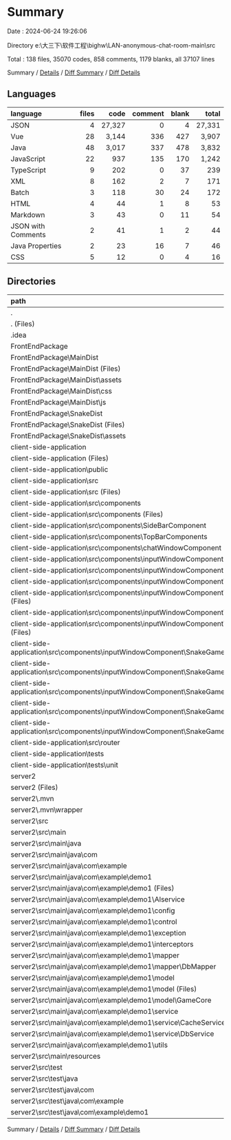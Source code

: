 # Summary

Date : 2024-06-24 19:26:06

Directory e:\\大三下\\软件工程\\bighw\\LAN-anonymous-chat-room-main\\src

Total : 138 files,  35070 codes, 858 comments, 1179 blanks, all 37107 lines

Summary / [Details](details.md) / [Diff Summary](diff.md) / [Diff Details](diff-details.md)

## Languages
| language | files | code | comment | blank | total |
| :--- | ---: | ---: | ---: | ---: | ---: |
| JSON | 4 | 27,327 | 0 | 4 | 27,331 |
| Vue | 28 | 3,144 | 336 | 427 | 3,907 |
| Java | 48 | 3,017 | 337 | 478 | 3,832 |
| JavaScript | 22 | 937 | 135 | 170 | 1,242 |
| TypeScript | 9 | 202 | 0 | 37 | 239 |
| XML | 8 | 162 | 2 | 7 | 171 |
| Batch | 3 | 118 | 30 | 24 | 172 |
| HTML | 4 | 44 | 1 | 8 | 53 |
| Markdown | 3 | 43 | 0 | 11 | 54 |
| JSON with Comments | 2 | 41 | 1 | 2 | 44 |
| Java Properties | 2 | 23 | 16 | 7 | 46 |
| CSS | 5 | 12 | 0 | 4 | 16 |

## Directories
| path | files | code | comment | blank | total |
| :--- | ---: | ---: | ---: | ---: | ---: |
| . | 138 | 35,070 | 858 | 1,179 | 37,107 |
| . (Files) | 2 | 13 | 4 | 8 | 25 |
| .idea | 7 | 81 | 0 | 0 | 81 |
| FrontEndPackage | 10 | 124 | 44 | 8 | 176 |
| FrontEndPackage\\MainDist | 7 | 62 | 41 | 2 | 105 |
| FrontEndPackage\\MainDist (Files) | 1 | 1 | 0 | 0 | 1 |
| FrontEndPackage\\MainDist\\assets | 2 | 48 | 3 | 2 | 53 |
| FrontEndPackage\\MainDist\\css | 2 | 2 | 0 | 0 | 2 |
| FrontEndPackage\\MainDist\\js | 2 | 11 | 38 | 0 | 49 |
| FrontEndPackage\\SnakeDist | 3 | 62 | 3 | 6 | 71 |
| FrontEndPackage\\SnakeDist (Files) | 1 | 14 | 0 | 4 | 18 |
| FrontEndPackage\\SnakeDist\\assets | 2 | 48 | 3 | 2 | 53 |
| client-side-application | 67 | 31,626 | 429 | 655 | 32,710 |
| client-side-application (Files) | 7 | 17,314 | 5 | 20 | 17,339 |
| client-side-application\\public | 1 | 16 | 1 | 1 | 18 |
| client-side-application\\src | 46 | 13,551 | 365 | 487 | 14,403 |
| client-side-application\\src (Files) | 2 | 156 | 8 | 27 | 191 |
| client-side-application\\src\\components | 43 | 13,365 | 331 | 453 | 14,149 |
| client-side-application\\src\\components (Files) | 6 | 830 | 60 | 104 | 994 |
| client-side-application\\src\\components\\SideBarComponent | 1 | 85 | 8 | 19 | 112 |
| client-side-application\\src\\components\\TopBarComponents | 2 | 169 | 42 | 38 | 249 |
| client-side-application\\src\\components\\chatWindowComponent | 2 | 201 | 24 | 25 | 250 |
| client-side-application\\src\\components\\inputWindowComponent | 32 | 12,080 | 197 | 267 | 12,544 |
| client-side-application\\src\\components\\inputWindowComponent (Files) | 8 | 950 | 182 | 109 | 1,241 |
| client-side-application\\src\\components\\inputWindowComponent\\SnakeGame | 24 | 11,130 | 15 | 158 | 11,303 |
| client-side-application\\src\\components\\inputWindowComponent\\SnakeGame (Files) | 7 | 10,174 | 1 | 14 | 10,189 |
| client-side-application\\src\\components\\inputWindowComponent\\SnakeGame\\src | 16 | 955 | 14 | 143 | 1,112 |
| client-side-application\\src\\components\\inputWindowComponent\\SnakeGame\\src (Files) | 5 | 333 | 6 | 59 | 398 |
| client-side-application\\src\\components\\inputWindowComponent\\SnakeGame\\src\\components | 7 | 454 | 8 | 58 | 520 |
| client-side-application\\src\\components\\inputWindowComponent\\SnakeGame\\src\\store | 3 | 128 | 0 | 18 | 146 |
| client-side-application\\src\\components\\inputWindowComponent\\SnakeGame\\src\\utils | 1 | 40 | 0 | 8 | 48 |
| client-side-application\\src\\components\\inputWindowComponent\\SnakeGame\\typings | 1 | 1 | 0 | 1 | 2 |
| client-side-application\\src\\components\\inputWindowComponent\\SnakeGame\\typings\\global | 1 | 1 | 0 | 1 | 2 |
| client-side-application\\src\\router | 1 | 30 | 26 | 7 | 63 |
| client-side-application\\tests | 13 | 745 | 58 | 147 | 950 |
| client-side-application\\tests\\unit | 13 | 745 | 58 | 147 | 950 |
| server2 | 52 | 3,226 | 381 | 508 | 4,115 |
| server2 (Files) | 2 | 186 | 28 | 23 | 237 |
| server2\\.mvn | 1 | 2 | 16 | 1 | 19 |
| server2\\.mvn\\wrapper | 1 | 2 | 16 | 1 | 19 |
| server2\\src | 49 | 3,038 | 337 | 484 | 3,859 |
| server2\\src\\main | 47 | 2,998 | 337 | 472 | 3,807 |
| server2\\src\\main\\java | 46 | 2,977 | 337 | 466 | 3,780 |
| server2\\src\\main\\java\\com | 46 | 2,977 | 337 | 466 | 3,780 |
| server2\\src\\main\\java\\com\\example | 46 | 2,977 | 337 | 466 | 3,780 |
| server2\\src\\main\\java\\com\\example\\demo1 | 46 | 2,977 | 337 | 466 | 3,780 |
| server2\\src\\main\\java\\com\\example\\demo1 (Files) | 1 | 102 | 1 | 11 | 114 |
| server2\\src\\main\\java\\com\\example\\demo1\\Alservice | 4 | 42 | 6 | 19 | 67 |
| server2\\src\\main\\java\\com\\example\\demo1\\config | 4 | 194 | 3 | 28 | 225 |
| server2\\src\\main\\java\\com\\example\\demo1\\control | 5 | 805 | 31 | 53 | 889 |
| server2\\src\\main\\java\\com\\example\\demo1\\exception | 1 | 12 | 0 | 4 | 16 |
| server2\\src\\main\\java\\com\\example\\demo1\\interceptors | 1 | 31 | 0 | 5 | 36 |
| server2\\src\\main\\java\\com\\example\\demo1\\mapper | 4 | 28 | 0 | 12 | 40 |
| server2\\src\\main\\java\\com\\example\\demo1\\mapper\\DbMapper | 4 | 28 | 0 | 12 | 40 |
| server2\\src\\main\\java\\com\\example\\demo1\\model | 14 | 1,337 | 253 | 248 | 1,838 |
| server2\\src\\main\\java\\com\\example\\demo1\\model (Files) | 9 | 725 | 22 | 132 | 879 |
| server2\\src\\main\\java\\com\\example\\demo1\\model\\GameCore | 5 | 612 | 231 | 116 | 959 |
| server2\\src\\main\\java\\com\\example\\demo1\\service | 8 | 312 | 14 | 53 | 379 |
| server2\\src\\main\\java\\com\\example\\demo1\\service\\CacheService | 4 | 122 | 0 | 22 | 144 |
| server2\\src\\main\\java\\com\\example\\demo1\\service\\DbService | 4 | 190 | 14 | 31 | 235 |
| server2\\src\\main\\java\\com\\example\\demo1\\utils | 4 | 114 | 29 | 33 | 176 |
| server2\\src\\main\\resources | 1 | 21 | 0 | 6 | 27 |
| server2\\src\\test | 2 | 40 | 0 | 12 | 52 |
| server2\\src\\test\\java | 2 | 40 | 0 | 12 | 52 |
| server2\\src\\test\\java\\com | 2 | 40 | 0 | 12 | 52 |
| server2\\src\\test\\java\\com\\example | 2 | 40 | 0 | 12 | 52 |
| server2\\src\\test\\java\\com\\example\\demo1 | 2 | 40 | 0 | 12 | 52 |

Summary / [Details](details.md) / [Diff Summary](diff.md) / [Diff Details](diff-details.md)